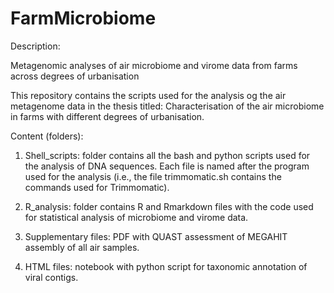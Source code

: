 # FarmMicrobiome

Description: 

Metagenomic analyses of air microbiome and virome data from farms across degrees of urbanisation

This repository contains the scripts used for the analysis og the air metagenome data in the thesis titled: Characterisation of the air microbiome in farms with different degrees of urbanisation.

Content (folders): 


1. Shell_scripts: folder contains all the bash and python scripts used for the analysis of DNA sequences. Each file is named after the program used for the analysis (i.e., the file trimmomatic.sh contains the commands used for Trimmomatic).

2. R_analysis: folder contains R and Rmarkdown files with the code used for statistical analysis of microbiome and virome data.

3. Supplementary files: PDF with QUAST assessment of MEGAHIT assembly of all air samples.

4. HTML files: notebook with python script for taxonomic annotation of viral contigs.
